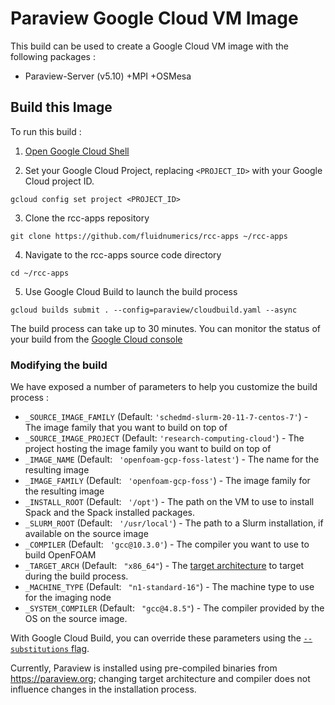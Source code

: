 # Paraview Google Cloud VM Image 


This build can be used to create a Google Cloud VM image with the following packages :
* Paraview-Server (v5.10) +MPI +OSMesa


## Build this Image

To run this build : 


1. [Open Google Cloud Shell](https://shell.cloud.google.com/?show=terminal)

2. Set your Google Cloud Project, replacing `<PROJECT_ID>` with your Google Cloud project ID.
```
gcloud config set project <PROJECT_ID>
```

3.  Clone the rcc-apps repository
```
git clone https://github.com/fluidnumerics/rcc-apps ~/rcc-apps
```

4. Navigate to the rcc-apps source code directory
```
cd ~/rcc-apps
```

5. Use Google Cloud Build to launch the build process
```
gcloud builds submit . --config=paraview/cloudbuild.yaml --async
```

The build process can take up to 30 minutes. You can monitor the status of your build from the [Google Cloud console](https://console.cloud.google.com/cloud-build/builds)


### Modifying the build
We have exposed a number of parameters to help you customize the build process :

* `_SOURCE_IMAGE_FAMILY` (Default: `'schedmd-slurm-20-11-7-centos-7'`) - The image family that you want to build on top of
* `_SOURCE_IMAGE_PROJECT` (Default: `'research-computing-cloud'`) - The project hosting the image family you want to build on top of
* `_IMAGE_NAME` (Default: ` 'openfoam-gcp-foss-latest'`) - The name for the resulting image
* `_IMAGE_FAMILY` (Default: ` 'openfoam-gcp-foss'`) - The image family for the resulting image
* `_INSTALL_ROOT` (Default: ` '/opt'`) - The path on the VM to use to install Spack and the Spack installed packages.
* `_SLURM_ROOT` (Default: ` '/usr/local'`) - The path to a Slurm installation, if available on the source image
* `_COMPILER` (Default: ` 'gcc@10.3.0'`) - The compiler you want to use to build OpenFOAM
* `_TARGET_ARCH` (Default: ` "x86_64"`) - The [target architecture](https://github.com/spack/spack/blob/develop/lib/spack/external/archspec/json/cpu/microarchitectures.json) to target during the build process.
* `_MACHINE_TYPE` (Default: ` "n1-standard-16"`) - The machine type to use for the imaging node
* `_SYSTEM_COMPILER` (Default: ` "gcc@4.8.5"`) - The compiler provided by the OS on the source image.

With Google Cloud Build,  you can override these parameters using the [`--substitutions` flag](https://cloud.google.com/build/docs/configuring-builds/substitute-variable-values).


Currently, Paraview is installed using pre-compiled binaries from https://paraview.org; changing target architecture and compiler does not influence changes in the installation process.
